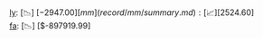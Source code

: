 [ly](record/ly/summary.md): [📉] [$-2947.00]  
[mm](record/mm/summary.md): [📈] [$2524.60]  
[fa](record/fa/summary.md): [📉] [$-897919.99]  
